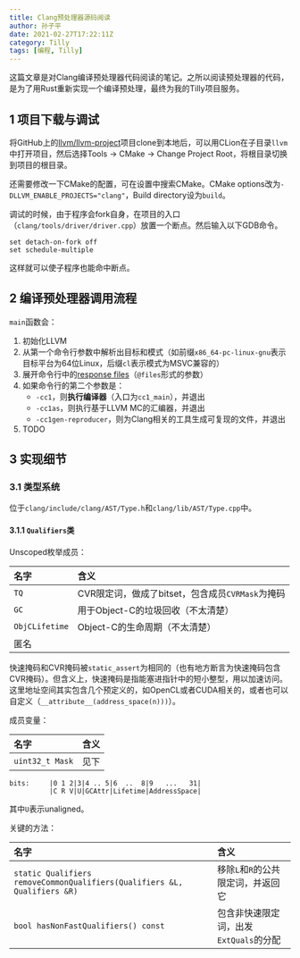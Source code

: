 ```yaml
---
title: Clang预处理器源码阅读
author: 孙子平
date: 2021-02-27T17:22:11Z
category: Tilly
tags: [编程, Tilly]
---
```


这篇文章是对Clang编译预处理器代码阅读的笔记。之所以阅读预处理器的代码，是为了用Rust重新实现一个编译预处理，最终为我的Tilly项目服务。

<!-- more -->

## 1 项目下载与调试

将GitHub上的[llvm/llvm-project](https://github.com/llvm/llvm-project)项目clone到本地后，可以用CLion在子目录`llvm`中打开项目，然后选择Tools -> CMake -> Change Project Root，将根目录切换到项目的根目录。

还需要修改一下CMake的配置，可在设置中搜索CMake。CMake options改为`-DLLVM_ENABLE_PROJECTS="clang"`，Build directory设为`build`。

调试的时候，由于程序会fork自身，在项目的入口（`clang/tools/driver/driver.cpp`）放置一个断点。然后输入以下GDB命令。

```text
set detach-on-fork off
set schedule-multiple
```

这样就可以使子程序也能命中断点。

## 2 编译预处理器调用流程

`main`函数会：

1. 初始化LLVM
2. 从第一个命令行参数中解析出目标和模式（如前缀`x86_64-pc-linux-gnu`表示目标平台为64位Linux，后缀`cl`表示模式为MSVC兼容的）
3. 展开命令行中的[response files](https://llvm.org/docs/CommandLine.html#response-files)（`@files`形式的参数）
4. 如果命令行的第二个参数是：
   - `-cc1`，则**执行编译器**（入口为`cc1_main`），并退出
   - `-cc1as`，则执行基于LLVM MC的汇编器，并退出
   - `-cc1gen-reproducer`，则为Clang相关的工具生成可复现的文件，并退出
5. TODO

## 3 实现细节

### 3.1 类型系统

位于`clang/include/clang/AST/Type.h`和`clang/lib/AST/Type.cpp`中。

#### 3.1.1 `Qualifiers`类

Unscoped枚举成员：

|名字|含义|
|:-|:-|
|`TQ`|CVR限定词，做成了bitset，包含成员`CVRMask`为掩码|
|`GC`|用于Object-C的垃圾回收（不太清楚）|
|`ObjCLifetime`|Object-C的生命周期（不太清楚）|
|匿名| |快速的3bit掩码，和23bit的最大地址空间|

快速掩码和CVR掩码被`static_assert`为相同的（也有地方断言为快速掩码包含CVR掩码）。但含义上，快速掩码是指能塞进指针中的短小整型，用以加速访问。这里地址空间其实包含几个预定义的，如OpenCL或者CUDA相关的，或者也可以自定义（`__attribute__(address_space(n)))`）。

成员变量：

|名字|含义|
|:-|:-|
|`uint32_t Mask`|见下|

```text
bits:     |0 1 2|3|4 .. 5|6  ..  8|9   ...   31|
          |C R V|U|GCAttr|Lifetime|AddressSpace|
```

其中`U`表示unaligned。


关键的方法：

|名字|含义|
|:-|:-|
|`static Qualifiers removeCommonQualifiers(Qualifiers &L, Qualifiers &R)`|移除`L`和`R`的公共限定词，并返回它|
|`bool hasNonFastQualifiers() const`|包含非快速限定词，出发`ExtQuals`的分配|